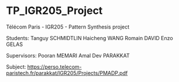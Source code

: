 # TP_IGR205_Project
Télécom Paris - IGR205 - Pattern Synthesis project

Students:
Tanguy SCHMIDTLIN
Haicheng WANG
Romain DAVID
Enzo GELAS

Supervisors:
Pooran MEMARI
Amal Dev PARAKKAT

Subject:
https://perso.telecom-paristech.fr/parakkat/IGR205/Projects/PMADP.pdf